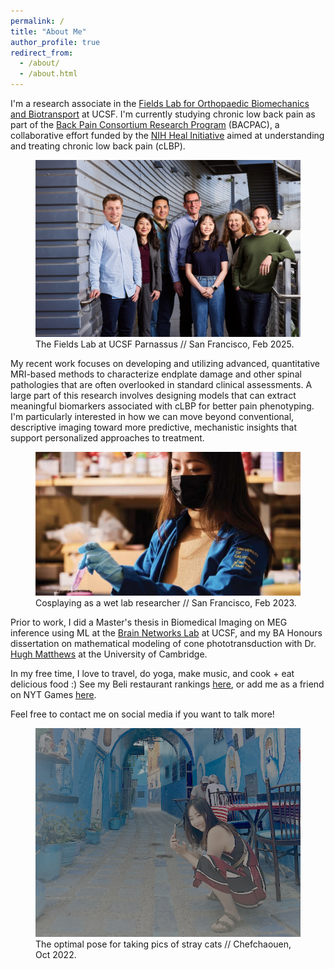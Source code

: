 ```yaml
---
permalink: /
title: "About Me"
author_profile: true
redirect_from: 
  - /about/
  - /about.html
---
```


I'm a research associate in the [Fields Lab for Orthopaedic Biomechanics and Biotransport](https://fieldslab.ucsf.edu/) at UCSF. I'm currently studying chronic low back pain as part of the [Back Pain Consortium Research Program](https://heal.nih.gov/research/clinical-research/back-pain) (BACPAC), a collaborative effort funded by the [NIH Heal Initiative](https://heal.nih.gov/) aimed at understanding and treating chronic low back pain (cLBP).

<figure class="captioned-image">
  <img src="../images/fields_lab.png" alt="fields lab" />
  <figcaption>
    The Fields Lab at UCSF Parnassus // San Francisco, Feb 2025.
  </figcaption>
</figure>

My recent work focuses on developing and utilizing advanced, quantitative MRI-based methods to characterize endplate damage and other spinal pathologies that are often overlooked in standard clinical assessments. A large part of this research involves designing models that can extract meaningful biomarkers associated with cLBP for better pain phenotyping. I'm particularly interested in how we can move beyond conventional, descriptive imaging toward more predictive, mechanistic insights that support personalized approaches to treatment.

<figure class="captioned-image">
  <img src="../images/jiamin_lab.jpg" alt="science happening here" />
  <figcaption>
    Cosplaying as a wet lab researcher // San Francisco, Feb 2023.
  </figcaption>
</figure>

Prior to work, I did a Master's thesis in Biomedical Imaging on MEG inference using ML at the [Brain Networks Lab](https://rajlab.ucsf.edu/) at UCSF, and my BA Honours dissertation on mathematical modeling of cone phototransduction with Dr. [Hugh Matthews](https://www.pdn.cam.ac.uk/directory/hugh-matthews) at the University of Cambridge.

In my free time, I love to travel, do yoga, make music, and cook + eat delicious food :) See my Beli restaurant rankings [here](https://beliapp.co/app/jiamineats), or add me as a friend on NYT Games [here](https://www.nytimes.com/crosswords/apps?code=1d19cb3c-c5cd-4ea9-bf8e-ddaf54e67316).

Feel free to contact me on social media if you want to talk more!

<figure class="captioned-image">
  <img src="../images/jiamin_squat_crop.png" alt="meow" />
  <figcaption>
    The optimal pose for taking pics of stray cats // Chefchaouen, Oct 2022.
  </figcaption>
</figure>